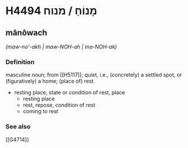 # H4494 מָנוֹחַ / מנוח

## mânôwach

_(maw-no'-akh | maw-NOH-ah | ma-NOH-ak)_

### Definition

masculine noun; from [[H5117]]; quiet, i.e., (concretely) a settled spot, or (figuratively) a home; (place of) rest.

- resting place, state or condition of rest, place
    - resting place
    - rest, repose, condition of rest
    - coming to rest
### See also

[[G4714]]


